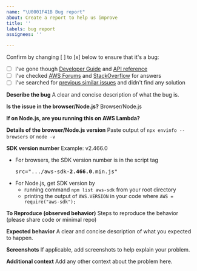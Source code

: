 ```yaml
---
name: "\U0001F41B Bug report"
about: Create a report to help us improve
title: ''
labels: bug report
assignees: ''

---
```


Confirm by changing [ ] to [x] below to ensure that it's a bug:
- [ ] I've gone though [Developer Guide](https://docs.aws.amazon.com/sdk-for-javascript/v2/developer-guide/welcome.html) and [API reference](https://docs.aws.amazon.com/AWSJavaScriptSDK/latest/)
- [ ] I've checked [AWS Forums](https://forums.aws.amazon.com) and [StackOverflow](https://stackoverflow.com/questions/tagged/aws-sdk-js) for answers
- [ ] I've searched for [previous similar issues](https://github.com/aws/aws-sdk-js/issues) and didn't find any solution
  
**Describe the bug**
A clear and concise description of what the bug is.

**Is the issue in the browser/Node.js?**
Browser/Node.js

**If on Node.js, are you running this on AWS Lambda?**

**Details of the browser/Node.js version**
Paste output of `npx envinfo --browsers` or `node -v`

**SDK version number**
Example: v2.466.0
* For browsers, the SDK version number is in the script tag <pre>src=".../aws-sdk-<b>2.466.0</b>.min.js"</pre>
* For Node.js, get SDK version by
  * running command `npm list aws-sdk` from your root directory
  * printing the output of `AWS.VERSION` in your code where `AWS = require("aws-sdk");`

**To Reproduce (observed behavior)**
Steps to reproduce the behavior (please share code or minimal repo)

**Expected behavior**
A clear and concise description of what you expected to happen.

**Screenshots**
If applicable, add screenshots to help explain your problem.

**Additional context**
Add any other context about the problem here.
